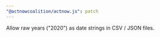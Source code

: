 ```yaml
---
"@actnowcoalition/actnow.js": patch
---
```


Allow raw years ("2020") as date strings in CSV / JSON files.
